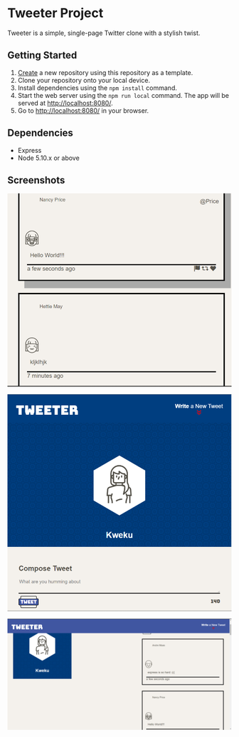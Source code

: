 # Tweeter Project

Tweeter is a simple, single-page Twitter clone with a stylish twist.

## Getting Started

1. [Create](https://docs.github.com/en/repositories/creating-and-managing-repositories/creating-a-repository-from-a-template) a new repository using this repository as a template.
2. Clone your repository onto your local device.
3. Install dependencies using the `npm install` command.
4. Start the web server using the `npm run local` command. The app will be served at <http://localhost:8080/>.
5. Go to <http://localhost:8080/> in your browser.

## Dependencies

- Express
- Node 5.10.x or above

## Screenshots

!["Twitter Feed"](https://github.com/KwekuDar/tweeter/blob/master/docs/feed.png?raw=true)

!["Profile Pic"](https://github.com/KwekuDar/tweeter/blob/master/docs/profile.png?raw=true)

!["Random Tweets"](https://github.com/KwekuDar/tweeter/blob/master/docs/twitter%20page.png?raw=true)
